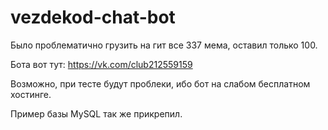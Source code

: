 # vezdekod-chat-bot

Было проблематично грузить на гит все 337 мема, оставил только 100.

Бота вот тут: https://vk.com/club212559159

Возможно, при тесте будут проблеки, ибо бот на слабом бесплатном хостинге.

Пример базы MySQL так же прикрепил.
